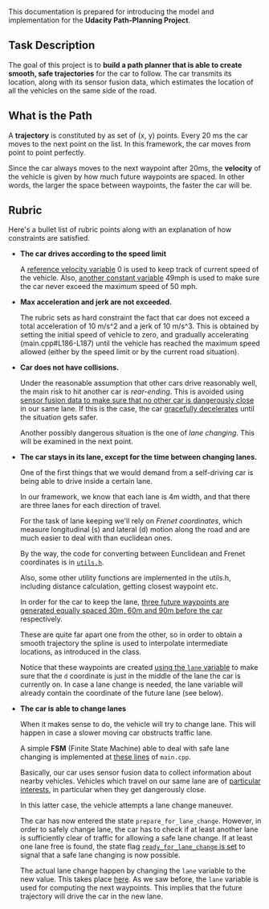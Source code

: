 This documentation is prepared for introducing the model and implementation for the **Udacity Path-Planning Project**.

## Task Description

The goal of this project is to **build a path planner that is able to create smooth, safe trajectories** for the car to follow. 
The car transmits its location, along with its sensor fusion data, which estimates the location of all the vehicles on the same side of the road.

## What is the Path

A **trajectory** is constituted by as set of (x, y) points. Every 20 ms the car moves to the next point on the list.
In this framework, the car moves from point to point perfectly.

Since the car always moves to the next waypoint after 20ms, the **velocity** of the vehicle is given by how much future waypoints are spaced.
In other words, the larger the space between waypoints, the faster the car will be.

## Rubric

Here's a bullet list of rubric points along with an explanation of how constraints are satisfied.


- **The car drives according to the speed limit**

    A [reference velocity variable](src/main.cpp#L73) 0 is used to keep track of current speed of the vehicle. 
    Also, [another constant variable](src/utils.h#L14) 49mph is used to make sure the car never exceed the maximum speed of 50 mph.

- **Max acceleration and jerk are not exceeded.**

    The rubric sets as hard constraint the fact that car does not exceed a total acceleration of 10 m/s^2 and a jerk of 10 m/s^3. 
    This is obtained by setting the initial speed of vehicle to zero, and gradually accelerating (main.cpp#L186-L187) until the vehicle has reached the maximum speed allowed (either by the speed limit or by the current road situation).

- **Car does not have collisions.**

    Under the reasonable assumption that other cars drive reasonably well, the main risk to hit another car is *rear-ending*. 
    This is avoided using [sensor fusion data to make sure that no other car is dangerously close](src/main.cpp#L136-L137) in our same lane. 
    If this is the case, the car [gracefully decelerates](src/main.cpp#L179-L180) until the situation gets safer.

    Another possibly dangerous situation is the one of *lane changing*. This will be examined in the next point.

- **The car stays in its lane, except for the time between changing lanes.**

    One of the first things that we would demand from a self-driving car is being able to drive inside a certain lane. 
    
    In our framework, we know that each lane is 4m width, and that there are three lanes for each direction of travel.

    For the task of lane keeping we'll rely on *Frenet coordinates*, which measure longitudinal (s) and lateral (d) motion along the road and are much easier to deal with than euclidean ones. 
    
    By the way, the code for converting between Eunclidean and Frenet coordinates is in [`utils.h`](src/utils.h#L90-L156).
    
    Also, some other utility functions are implemented in the utils.h, including distance calculation, getting closest waypoint etc.

    In order for the car to keep the lane, [three future waypoints are generated equally spaced 30m, 60m and 90m before the car](src/main.cpp#L224-L230) respectively. 
    
    These are quite far apart one from the other, so in order to obtain a smooth trajectory the spline is used to interpolate intermediate locations, as introduced in the class.

    Notice that these waypoints are created [using the `lane` variable](src/main.cpp#L224-L230) to make sure that the `d` coordinate is just in the middle of the lane the car is currently on. In case a lane change is needed, the lane variable will already contain the coordinate of the future lane (see below).

- **The car is able to change lanes**

    When it makes sense to do, the vehicle will try to change lane. This will happen in case a slower moving car obstructs traffic lane. 
    
    A simple **FSM** (Finite State Machine) able to deal with safe lane changing is implemented at [these lines](src/main.cpp#L146-L181) of `main.cpp`.

    Basically, our car uses sensor fusion data to collect information about nearby vehicles. Vehicles which travel on our same lane are of [particular interests](src/main.cpp#L136-L142), in particular when they get dangerously close. 
    
    In this latter case, the vehicle attempts a lane change maneuver.

    The car has now entered the state `prepare_for_lane_change`. However, in order to safely change lane, the car has to check if at least another lane is sufficiently clear of traffic for allowing a safe lane change. 
    If at least one lane free is found, the state flag [`ready_for_lane_change` is set](src/main.cpp#L171-L172) to signal that a safe lane changing is now possible.

    The actual lane change happen by changing the `lane` variable to the new value. This takes place [here](src/main.cpp#L177-L181). 
    As we saw before, the `lane` variable is used for computing the next waypoints. This implies that the future trajectory will drive the car in the new lane.
